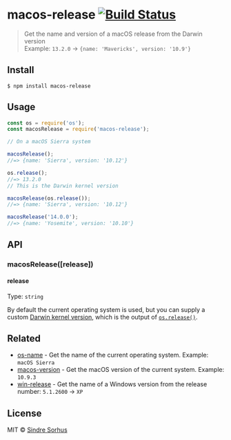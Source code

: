 # macos-release [![Build Status](https://travis-ci.org/sindresorhus/macos-release.svg?branch=master)](https://travis-ci.org/sindresorhus/macos-release)

> Get the name and version of a macOS release from the Darwin version<br>
> Example: `13.2.0` → `{name: 'Mavericks', version: '10.9'}`


## Install

```
$ npm install macos-release
```


## Usage

```js
const os = require('os');
const macosRelease = require('macos-release');

// On a macOS Sierra system

macosRelease();
//=> {name: 'Sierra', version: '10.12'}

os.release();
//=> 13.2.0
// This is the Darwin kernel version

macosRelease(os.release());
//=> {name: 'Sierra', version: '10.12'}

macosRelease('14.0.0');
//=> {name: 'Yosemite', version: '10.10'}
```


## API

### macosRelease([release])

#### release

Type: `string`

By default the current operating system is used, but you can supply a custom [Darwin kernel version](http://en.wikipedia.org/wiki/Darwin_%28operating_system%29#Release_history), which is the output of [`os.release()`](http://nodejs.org/api/os.html#os_os_release).


## Related

- [os-name](https://github.com/sindresorhus/os-name) - Get the name of the current operating system. Example: `macOS Sierra`
- [macos-version](https://github.com/sindresorhus/macos-version) - Get the macOS version of the current system. Example: `10.9.3`
- [win-release](https://github.com/sindresorhus/win-release) - Get the name of a Windows version from the release number: `5.1.2600` → `XP`


## License

MIT © [Sindre Sorhus](https://sindresorhus.com)
